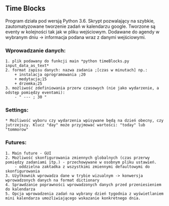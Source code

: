 ## Time Blocks 

Program działa pod wersją Python 3.6.
Skrypt pozwalający na szybkie, zautomatyzowane tworzenie zadań w kalendarzu google.
Tworzone są eventy w kolejności tak jak w pliku wejściowym. Dodawane do agendy 
w wybranym dniu -> informacja podana wraz z danymi wejściowymi. 

### Wprowadzanie danych:
    1. plik podawany do funkcji main *python timeBlocks.py input_data_as_text*
    2. format zapisu danych: nazwa zadania ;[czas w minutach] np.:
		+ instalacja oprogramowania ;20
		+ medytacja;15
		+ drzemka;25
	3. możliwość zdefiniowania przerw czasowych (nie jako wydarzenie, a odstęp pomiędzy eventami):
		- " --- ; 30 "

### Settings:
    * Możliwość wyboru czy wydarzenia wpisywane będą na dzień obecny, czy jutrzejszy. Klucz "day" może przyjmować wartości: "today" lub "tommorow"
### Futures:
	1. Main future - GUI
    2. Możliwość skonfigurowania zmiennych globalnych (czas przerwy pomiędzy zadaniami itp.) - przechowywane w osobnym pliku ustawień.
		- oddzielna zakładka z wszystkimi zmiennymi defaultowymi do skonfigurowania
	3. Użytkownik wprowadza dane w trybie wizualnym -> konwersja wprowadzonych danych na format dictionary
	4. Sprawdzanie poprawności wprowadzonych danych przed przeniesieniem do kalendarza
	5. Opcja wprowadzenia zadań na wybrany dzień tygodnia z wyświetlaniem mini kalendarza umożliwiającego wskazanie konkretnego dnia.

